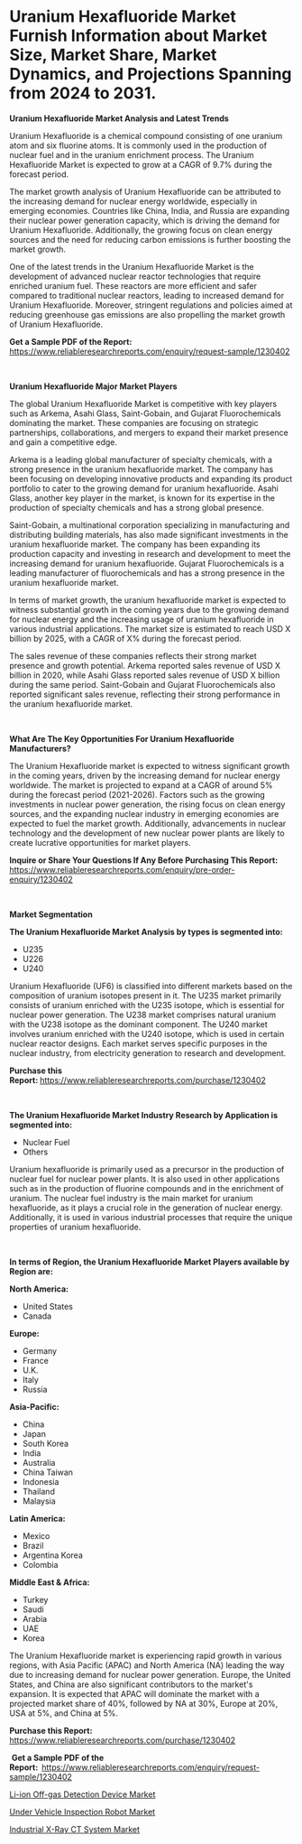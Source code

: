 <p><h1>Uranium Hexafluoride Market Furnish Information about Market Size, Market Share, Market Dynamics, and Projections Spanning from 2024 to 2031.</h1></p><p><strong>Uranium Hexafluoride Market Analysis and Latest Trends</strong></p>
<p><p>Uranium Hexafluoride is a chemical compound consisting of one uranium atom and six fluorine atoms. It is commonly used in the production of nuclear fuel and in the uranium enrichment process. The Uranium Hexafluoride Market is expected to grow at a CAGR of 9.7% during the forecast period.</p><p>The market growth analysis of Uranium Hexafluoride can be attributed to the increasing demand for nuclear energy worldwide, especially in emerging economies. Countries like China, India, and Russia are expanding their nuclear power generation capacity, which is driving the demand for Uranium Hexafluoride. Additionally, the growing focus on clean energy sources and the need for reducing carbon emissions is further boosting the market growth.</p><p>One of the latest trends in the Uranium Hexafluoride Market is the development of advanced nuclear reactor technologies that require enriched uranium fuel. These reactors are more efficient and safer compared to traditional nuclear reactors, leading to increased demand for Uranium Hexafluoride. Moreover, stringent regulations and policies aimed at reducing greenhouse gas emissions are also propelling the market growth of Uranium Hexafluoride.</p></p>
<p><strong>Get a Sample PDF of the Report:&nbsp;</strong> <a href="https://www.reliableresearchreports.com/enquiry/request-sample/1230402">https://www.reliableresearchreports.com/enquiry/request-sample/1230402</a></p>
<p>&nbsp;</p>
<p><strong>Uranium Hexafluoride Major Market Players</strong></p>
<p><p>The global Uranium Hexafluoride Market is competitive with key players such as Arkema, Asahi Glass, Saint-Gobain, and Gujarat Fluorochemicals dominating the market. These companies are focusing on strategic partnerships, collaborations, and mergers to expand their market presence and gain a competitive edge. </p><p>Arkema is a leading global manufacturer of specialty chemicals, with a strong presence in the uranium hexafluoride market. The company has been focusing on developing innovative products and expanding its product portfolio to cater to the growing demand for uranium hexafluoride. Asahi Glass, another key player in the market, is known for its expertise in the production of specialty chemicals and has a strong global presence. </p><p>Saint-Gobain, a multinational corporation specializing in manufacturing and distributing building materials, has also made significant investments in the uranium hexafluoride market. The company has been expanding its production capacity and investing in research and development to meet the increasing demand for uranium hexafluoride. Gujarat Fluorochemicals is a leading manufacturer of fluorochemicals and has a strong presence in the uranium hexafluoride market. </p><p>In terms of market growth, the uranium hexafluoride market is expected to witness substantial growth in the coming years due to the growing demand for nuclear energy and the increasing usage of uranium hexafluoride in various industrial applications. The market size is estimated to reach USD X billion by 2025, with a CAGR of X% during the forecast period. </p><p>The sales revenue of these companies reflects their strong market presence and growth potential. Arkema reported sales revenue of USD X billion in 2020, while Asahi Glass reported sales revenue of USD X billion during the same period. Saint-Gobain and Gujarat Fluorochemicals also reported significant sales revenue, reflecting their strong performance in the uranium hexafluoride market.</p></p>
<p>&nbsp;</p>
<p><strong>What Are The Key Opportunities For Uranium Hexafluoride Manufacturers?</strong></p>
<p><p>The Uranium Hexafluoride market is expected to witness significant growth in the coming years, driven by the increasing demand for nuclear energy worldwide. The market is projected to expand at a CAGR of around 5% during the forecast period (2021-2026). Factors such as the growing investments in nuclear power generation, the rising focus on clean energy sources, and the expanding nuclear industry in emerging economies are expected to fuel the market growth. Additionally, advancements in nuclear technology and the development of new nuclear power plants are likely to create lucrative opportunities for market players.</p></p>
<p><strong>Inquire or Share Your Questions If Any Before Purchasing This Report:</strong> <a href="https://www.reliableresearchreports.com/enquiry/pre-order-enquiry/1230402">https://www.reliableresearchreports.com/enquiry/pre-order-enquiry/1230402</a></p>
<p>&nbsp;</p>
<p><strong>Market Segmentation</strong></p>
<p><strong>The Uranium Hexafluoride Market Analysis by types is segmented into:</strong></p>
<p><ul><li>U235</li><li>U226</li><li>U240</li></ul></p>
<p><p>Uranium Hexafluoride (UF6) is classified into different markets based on the composition of uranium isotopes present in it. The U235 market primarily consists of uranium enriched with the U235 isotope, which is essential for nuclear power generation. The U238 market comprises natural uranium with the U238 isotope as the dominant component. The U240 market involves uranium enriched with the U240 isotope, which is used in certain nuclear reactor designs. Each market serves specific purposes in the nuclear industry, from electricity generation to research and development.</p></p>
<p><strong>Purchase this Report:&nbsp;</strong><a href="https://www.reliableresearchreports.com/purchase/1230402">https://www.reliableresearchreports.com/purchase/1230402</a></p>
<p>&nbsp;</p>
<p><strong>The Uranium Hexafluoride Market Industry Research by Application is segmented into:</strong></p>
<p><ul><li>Nuclear Fuel</li><li>Others</li></ul></p>
<p><p>Uranium hexafluoride is primarily used as a precursor in the production of nuclear fuel for nuclear power plants. It is also used in other applications such as in the production of fluorine compounds and in the enrichment of uranium. The nuclear fuel industry is the main market for uranium hexafluoride, as it plays a crucial role in the generation of nuclear energy. Additionally, it is used in various industrial processes that require the unique properties of uranium hexafluoride.</p></p>
<p>&nbsp;</p>
<p><strong>In terms of Region, the Uranium Hexafluoride Market Players available by Region are:</strong></p>
<p>
    <p> <strong> North America: </strong>
        <ul>
            <li>United States</li>
            <li>Canada</li>
        </ul>
        </p> 
    <p> <strong> Europe: </strong>
        <ul>
            <li>Germany</li>
            <li>France</li>
            <li>U.K.</li>
            <li>Italy</li>
            <li>Russia</li>
        </ul>
        </p> 
    <p> <strong> Asia-Pacific: </strong>
        <ul>
            <li>China</li>
            <li>Japan</li>
            <li>South Korea</li>
            <li>India</li>
            <li>Australia</li>
            <li>China Taiwan</li>
            <li>Indonesia</li>
            <li>Thailand</li>
            <li>Malaysia</li>
        </ul>
        </p> 
    <p> <strong> Latin America: </strong>
        <ul>
            <li>Mexico</li>
            <li>Brazil</li>
            <li>Argentina Korea</li>
            <li>Colombia</li>
        </ul>
        </p> 
    <p> <strong> Middle East & Africa: </strong>
        <ul>
            <li>Turkey</li>
            <li>Saudi</li>
            <li>Arabia</li>
            <li>UAE</li>
            <li>Korea</li>
        </ul>
    </p>
    </p>
<p><p>The Uranium Hexafluoride market is experiencing rapid growth in various regions, with Asia Pacific (APAC) and North America (NA) leading the way due to increasing demand for nuclear power generation. Europe, the United States, and China are also significant contributors to the market's expansion. It is expected that APAC will dominate the market with a projected market share of 40%, followed by NA at 30%, Europe at 20%, USA at 5%, and China at 5%.</p></p>
<p><strong>Purchase this Report: </strong><a href="https://www.reliableresearchreports.com/purchase/1230402">https://www.reliableresearchreports.com/purchase/1230402</a></p>
<p>&nbsp;<strong>Get a Sample PDF of the Report:&nbsp;&nbsp;</strong><a href="https://www.reliableresearchreports.com/enquiry/request-sample/1230402">https://www.reliableresearchreports.com/enquiry/request-sample/1230402</a></p>
<p><strong></strong></p>
<p><p><a href="https://view.publitas.com/reportprime-1/li-ion-off-gas-detection-device-market-research-report-provides-critical-insights-that-can-help-shape-business-development-and-investment-strategies/">Li-ion Off-gas Detection Device Market</a></p><p><a href="https://view.publitas.com/reportprime-1/under-vehicle-inspection-robot-market-size-growth-outlook-from-2023-to-2030-projecting-at-markets-trends-analysis-by-application-regional-outlook-and-revenue/">Under Vehicle Inspection Robot Market</a></p><p><a href="https://view.publitas.com/reportprime-1/industrial-x-ray-ct-system-market-size-growth-and-forecast-from-2023-2030/">Industrial X-Ray CT System Market</a></p></p>